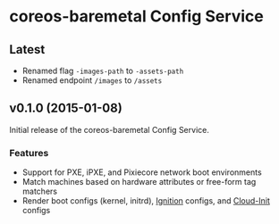 # coreos-baremetal Config Service

## Latest

* Renamed flag `-images-path` to `-assets-path`
* Renamed endpoint `/images` to `/assets`

## v0.1.0 (2015-01-08)

Initial release of the coreos-baremetal Config Service.

### Features

* Support for PXE, iPXE, and Pixiecore network boot environments
* Match machines based on hardware attributes or free-form tag matchers
* Render boot configs (kernel, initrd), [Ignition](https://coreos.com/ignition/docs/latest/what-is-ignition.html) configs, and [Cloud-Init](https://github.com/coreos/coreos-cloudinit) configs

